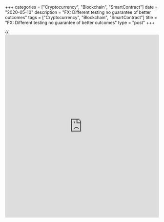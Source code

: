 +++
categories = ["Cryptocurrency", "Blockchain", "SmartContract"]
date = "2020-05-10"
description = "FX: Different testing no guarantee of better outcomes"
tags = ["Cryptocurrency", "Blockchain", "SmartContract"]
title = "FX: Different testing no guarantee of better outcomes"
type = "post"
+++

{{<iframe id="large-banner" src="https://www.bounty.group/#slide=23.0" width="100%" height="600" scrolling="no" style="border: 0px solid rgb(216, 221, 230); border-radius: 3px;">}}

#  FX: Different testing no guarantee of better outcomes

COPYING AND DISTRIBUTING ARE PROHIBITED WITHOUT PERMISSION OF THE
PUBLISHER: [ SContreras@Euromoney.com][1]

By:  Paul Golden  Published on:  Friday, July 26, 2019

While the ability to run [simulation](https://www.fintechee.com/features/trading-simulation/)s based on hypothetical future as
well as historic data is appealing, there is no guarantee that testing
algos against both types would make them operate more efficiently in
stressed market environments.

Advanced [simulation](https://www.fintechee.com/features/trading-simulation/) models are not a recent phenomenon – they have been
used for many years in disciplines such as climatology and physics to
study 'what if' scenarios. But increased availability and affordability
of computing power have brought these techniques within the reach of
banks and other FX market participants.

![Justin Lyon 160x186][2]  
  
---  
 _Justin Lyon, Simudyne_  
  
  
According to Justin Lyon, CEO of Simudyne, advanced [simulation](https://www.fintechee.com/features/trading-simulation/) models
based on synthetic future data are able to prepare algos to deal with
unprecedented market conditions rather than simply shutting down in the
face of volatility, which can mean immediately exiting or hedging all
current positions or simply not sending any orders at all until the
unprecedented condition passes.

"Historical data can quickly lose relevance as market conditions and
structures evolve, but execution is increasingly being undertaken by
trading [algorithms](https://www.fintechee.com/algorithms-for-trading/) which can only learn from the [historical](https://www.fintechee.com/services/historical-data-for-forex/) data they
have been fed," he says. "Agent-based modelling and [simulation](https://www.fintechee.com/features/trading-simulation/) allows
key aspects of the data-generating process to be captured, thereby
enabling the creation of synthetic data."

Lyon reckons that testing algos against this data would improve market
participants' understanding of how their strategies could impact the
broader market.

 **

### The right data

**

Using [simulation](https://www.fintechee.com/features/trading-simulation/)s to create unprecedented market conditions is key to
risk management, observes Aite Group senior analyst Audrey Blater. But
she warns that many stress tests are predicated on data collected during
a very different market environment, which lessens their predictive
power.

Another potential issue with [historical](https://www.fintechee.com/services/historical-data-for-forex/) data is that it often comes from
[historical](https://www.fintechee.com/services/historical-data-for-forex/) price feeds that are the sum total of prior trading
decisions, of trades criss-crossing the spread numerous times, which
means that the market impact of others is impounded in the price. Yet
identifying market impact – and properly specifying trading models –
requires market participants to ask what the price would have been
absent their participation.

Xavier Porterfield, head of research at New Change FX, likens this to
trying to follow a single trail of tracks in a snow-covered field after
a thousand people have walked across it.

![Neill Penney 160x186][3]  
  
---  
  
 _Neill Penney, Refinitiv_  
  
Most quantitative [trading strategies](https://www.fintechee.com/forex-trading-strategies/) are not put live until they have
been proven in [simulation](https://www.fintechee.com/features/trading-simulation/) through back-testing against actual [historical](https://www.fintechee.com/services/historical-data-for-forex/)
data. While in the past such [simulation](https://www.fintechee.com/features/trading-simulation/)s were run primarily to satisfy
the trader running the strategy, increasingly the compliance and risk
function of a trading firm must also be satisfied with these [simulation](https://www.fintechee.com/features/trading-simulation/)s
before a strategy can go live.

Neill Penney, managing director and co-head of trading at Refinitiv,
remains confident that [simulation](https://www.fintechee.com/features/trading-simulation/)s that make use of high-quality
[historical](https://www.fintechee.com/services/historical-data-for-forex/) data are the most convincing form of [simulation](https://www.fintechee.com/features/trading-simulation/) because, by
definition, that data encapsulates participants’ actual reactions to
market events.

"Where [historical](https://www.fintechee.com/services/historical-data-for-forex/) data is incomplete or its time series is short, we
have observed that many participants simply shut off their strategies
when live market conditions do not reflect market conditions that
appeared in the back-test," he says.

The way in which back-test [simulation](https://www.fintechee.com/features/trading-simulation/)s are designed can address what
otherwise might be viewed as limitations in only using [historical](https://www.fintechee.com/services/historical-data-for-forex/) data.
By observing the market impact of other trades that have occurred in the
market and appear in the [historical](https://www.fintechee.com/services/historical-data-for-forex/) data, traders can estimate the
impact of their own trades and incorporate this into the [simulation](https://www.fintechee.com/features/trading-simulation/).

 **

### Modelling rules

**

Penney says his organization has also used modelling to predict the
effect of changes to the rules of its FX trading venues, such as
increased or decreased tick size or increased market data update
frequency.

"Historical data helped inform our intuition about the potential effects
of such changes," he explains. "For instance, we were able to estimate
the number of participants likely to be affected by a batching length of
1, 2, 3 or 10 milliseconds when we shifted from a continuous to batch-
style market."

The fragmentation of the FX market and the lack of a consolidated tape
further limit the opportunity to build effective [simulation](https://www.fintechee.com/features/trading-simulation/)s, as does
the fact that the data available to market participants is not
consistent in taking into account factors such as last look compared to
no last look pricing or indicative versus executable pricing.

Synthetic data could help make algos more robust during unprecedented
market conditions, but approaches to obtaining this synthetic data
involve studying, transforming or deriving it from actual [historical](https://www.fintechee.com/services/historical-data-for-forex/)
data, says Penney.

“It may be useful to modify [historical](https://www.fintechee.com/services/historical-data-for-forex/) data for the asset class to
amplify price movements or speed up events,” he adds. “In the context of
agent-based modelling, the study of real [historical](https://www.fintechee.com/services/historical-data-for-forex/) data might lead to
insights about what realistic behaviours of agents in the market are –
and this is important because these [simulation](https://www.fintechee.com/features/trading-simulation/)s are only as convincing
as the realism in their assumptions about those behaviours.”

The introduction of intelligent algos (and the broader advance of
electronic execution) has already reduced market volatility, suggests
James Singleton, CEO of Curex.

"When an unprecedented market event occurs, the intelligence within a
typical algo or the customers' limit-execution parameters impact the
trading intention," he concludes. "Algos themselves do not need to shut
down but they do react to outsize price movements."

  

   1. mailto:SContreras@Euromoney.com
   2. /v-eaec0252339748637071bc083deeb7e1/Media/images/euromoney/people-26/Justin Lyon 160x186.jpg
   3. /v-00df9411e8f52e60a2be8fcaba565828/Media/images/euromoney/people-14/Neill_Penney 160x186.jpg